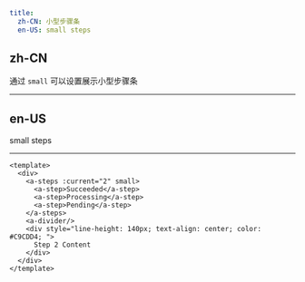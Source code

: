 ```yaml
title:
  zh-CN: 小型步骤条
  en-US: small steps
```

## zh-CN

通过 `small` 可以设置展示小型步骤条


---

## en-US

small steps

---

```vue
<template>
  <div>
    <a-steps :current="2" small>
      <a-step>Succeeded</a-step>
      <a-step>Processing</a-step>
      <a-step>Pending</a-step>
    </a-steps>
    <a-divider/>
    <div style="line-height: 140px; text-align: center; color: #C9CDD4; ">
      Step 2 Content
    </div>
  </div>
</template>
```
